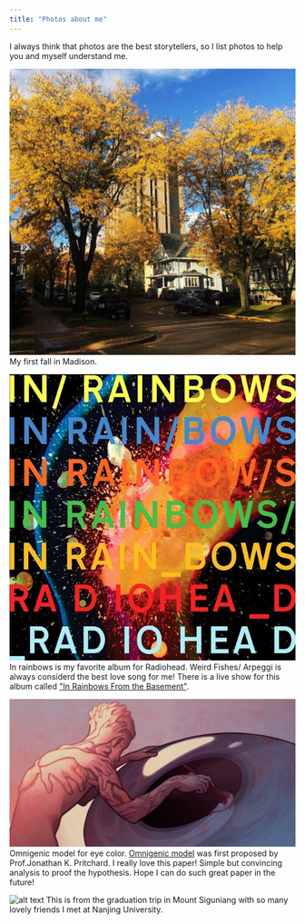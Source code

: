 ```yaml
---
title: "Photos about me"
---
```


I always think that photos are the best storytellers, so I list photos to help you and myself understand me.

![alt text](https://github.com/jmiao24/personal_website/blob/master/content/photos/Fall_Madison.jpeg?raw=true)
My first fall in Madison.


![alt text](https://github.com/jmiao24/personal_website/blob/master/content/photos/In_Rainbows.jpg?raw=true)
In rainbows is my favorite album for Radiohead. Weird Fishes/ Arpeggi is always considerd the best love song for me! There is a live show for this album called ["In Rainbows From the Basement"](https://www.youtube.com/watch?v=DWuAn6C8Mfc).



![alt text](https://github.com/jmiao24/personal_website/blob/master/content/photos/Omigenic.jpeg?raw=true)
Omnigenic model for eye color. [Omnigenic model](https://www.cell.com/cell/fulltext/S0092-8674(17)30629-3?_returnURL=https%3A%2F%2Flinkinghub.elsevier.com%2Fretrieve%2Fpii%2FS0092867417306293%3Fshowall%3Dtrue) was first proposed by Prof.Jonathan K. Pritchard. I really love this paper! Simple but convincing analysis to proof the hypothesis. Hope I can do such great paper in the future!



![alt text](https://github.com/jmiao24/personal_website/blob/master/content/photos/Siguniang.jpeg?raw=true)
This is from the graduation trip in Mount Siguniang with so many lovely friends I met at Nanjing University.
